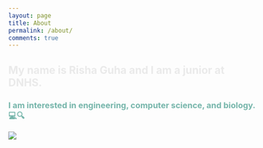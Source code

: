 ```yaml
---
layout: page
title: About
permalink: /about/
comments: true
---
```


<h2 style="color: #eaeaea;"> My name is Risha Guha and I am a junior at DNHS. </h2> 
<h3 style="color: #75b5aa;"> I am interested in engineering, computer science, and biology. 💻🔍</h3>
<p> </p>

<img src="{{site.baseurl}}/00_rg_imgs/aboutme.png">



<script src="https://utteranc.es/client.js"
        repo="blackstar3092/risha_guha_2026"
        issue-term="pathname"
        theme="icy-dark"
        crossorigin="anonymous"
        async>
</script>